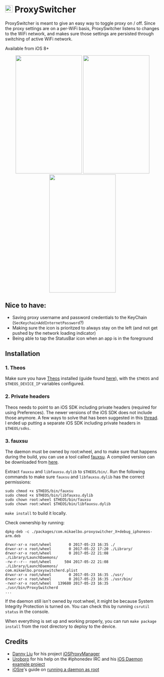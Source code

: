 # <img src="https://cloud.githubusercontent.com/assets/5389084/26520121/0385adbc-42ff-11e7-8fbf-e9a0a97f0d2f.png" width="24" height="24"/> ProxySwitcher
ProxySwitcher is meant to give an easy way to toggle proxy on / off. Since the proxy settings are on a per-WiFi basis, ProxySwitcher listens to changes to the WiFi network, and makes sure those settings are persisted through switching of active WiFi network.

Available from iOS 8+

<p align="center">
	<img src="https://cloud.githubusercontent.com/assets/5389084/26522886/ff38f384-433c-11e7-8c76-0cb2e088f630.png" width="216" height="384"/>
	<img src="https://cloud.githubusercontent.com/assets/5389084/26522887/ff38e88a-433c-11e7-88a4-76e2958a822d.png" width="216" height="384"/>
	<img src="https://cloud.githubusercontent.com/assets/5389084/26522885/ff32a128-433c-11e7-9cb4-141b12fafa65.png" width="216" height="384"/>
</p>

## Nice to have:
- Saving proxy username and password credentials to the KeyChain (`SecKeychainAddInternetPassword`?)
- Making sure the icon is prioritzed to always stay on the left (and not get pushed by the network loading indicator)
- Being able to tap the StatusBar icon when an app is in the foreground


## Installation

### 1. Theos
Make sure you have [Theos](https://github.com/theos/theos) installed (guide found [here](http://iphonedevwiki.net/index.php/Theos/Setup)), with the `$THEOS` and `$THEOS_DEVICE_IP` variables configured. 

### 2. Private headers
Theos needs to point to an iOS SDK including private headers (required for using Preferences). The newer versions of the iOS SDK does not include those anymore. A few ways to solve that has been suggested in this [thread](https://github.com/theos/theos/issues/146). I ended up putting a separate iOS SDK including private headers in `$THEOS/sdks`.

### 3. fauxsu
The daemon must be owned by root:wheel, and to make sure that happens during the build, you can use a tool called [fauxsu](https://github.com/DHowett/fauxsu). A compiled version can be downloaded from [here](http://nix.howett.net/~dhowett/fauxsu.tar).

Extract `fauxsu` and `libfauxsu.dylib` to `$THEOS/bin/`. Run the following commands to make sure `fauxsu` and `libfauxsu.dylib` has the correct permissions:

```
sudo chmod +x $THEOS/bin/fauxsu
sudo chmod +x $THEOS/bin/libfauxsu.dylib
sudo chown root:wheel $THEOS/bin/fauxsu
sudo chown root:wheel $THEOS/bin/libfauxsu.dylib
```

`make install` to build it locally.

Check ownership by running:

```
dpkg-deb -c ./packages/com.mikaelbo.proxyswitcher_X+debug_iphoneos-arm.deb
```
```
drwxr-xr-x root/wheel        0 2017-05-23 16:35 ./
drwxr-xr-x root/wheel        0 2017-05-22 17:20 ./Library/
drwxr-xr-x root/wheel        0 2017-05-22 21:08 ./Library/LaunchDaemons/
-rw-r--r-- root/wheel      504 2017-05-22 21:08 ./Library/LaunchDaemons/
com.mikaelbo.proxyswitcherd.plist
drwxr-xr-x root/wheel        0 2017-05-23 16:35 ./usr/
drwxr-xr-x root/wheel        0 2017-05-23 16:35 ./usr/bin/
-rwxr-xr-x root/wheel   139680 2017-05-23 16:35 ./usr/bin/ProxySwitcherd
...
```

If the daemon still isn't owned by root:wheel, it might be because System Integrity Protection is turned on. You can check this by running `csrutil status` in the console.

When everything is set up and working properly, you can run `make package install` from the root directory to deploy to the device.

## Credits

* [Danny Liu](https://github.com/DYun) for his project [iOSProxyManager](https://github.com/DYun/iOSProxyManager)
* [Uroboro](https://github.com/uroboro) for his help on the #iphonedev IRC and his [iOS Daemon example project](https://github.com/uroboro/iOS-daemon/tree/Objective-C)
* [iOSre](http://bbs.iosre.com/)'s guide on [running a daemon as root](http://bbs.iosre.com/)